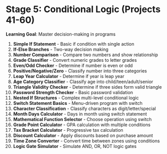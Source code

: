 # Stage 5: Conditional Logic (Projects 41-60)

**Learning Goal**: Master decision-making in programs

1. **Simple If Statement** - Basic if condition with single action
2. **If-Else Branches** - Two-way decision making
3. **Number Comparison** - Compare two numbers and show relationship
4. **Grade Classifier** - Convert numeric grades to letter grades
5. **Even/Odd Checker** - Determine if number is even or odd
6. **Positive/Negative/Zero** - Classify number into three categories
7. **Leap Year Calculator** - Determine if year is leap year
8. **Age Category Classifier** - Classify age into child/teen/adult/senior
9. **Triangle Validity Checker** - Determine if three sides form valid triangle
10. **Password Strength Checker** - Basic password validation
11. **Nested If Structures** - Complex multi-level conditional logic
12. **Switch Statement Basics** - Menu-driven program with switch
13. **Character Classification** - Classify characters as digit/letter/special
14. **Month Days Calculator** - Days in month using switch statement
15. **Mathematical Function Selector** - Choose operation using switch
16. **Grade Point Calculator** - GPA calculation with multiple conditions
17. **Tax Bracket Calculator** - Progressive tax calculation
18. **Discount Calculator** - Apply discounts based on purchase amount
19. **Time Zone Converter** - Convert time between zones using conditions
20. **Logic Gate Simulator** - Simulate AND, OR, NOT logic gates
